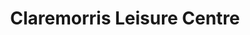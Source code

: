 ---
title: "Claremorris Leisure Centre"
address: "Claremorris Leisure Centre, Dalton Street, Claremorris, Co. Mayo"
tel: "+353 (0)94 937 1313"
county: "Clare"
category: "Swimming Pools"
type: "Content"
lat: "53.71666717529297"
lng: "-9.0"
---